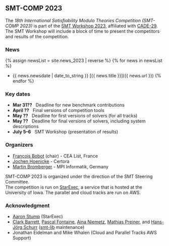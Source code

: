 ## SMT-COMP 2023

The *18th International Satisfiability Modulo Theories Competition (SMT-COMP
2023)* is part of the
[SMT Workshop 2023](https://smt-workshop.cs.uiowa.edu/2023),
affiliated with [CADE-29](https://easyconferences.eu/cade2023/).
The SMT Workshop will include a block of time to
present the competitors and results of the competition.

### News
{% assign newsList = site.news_2023 | reverse %}
{% for news in newsList %}
- {{ news.newsdate | date_to_string }} [{{ news.title }}]({{ news.url }})
{% endfor %}

### Key dates
 - **Mar 31??** &nbsp; Deadline for new benchmark contributions
 - **April ??** &nbsp; Final versions of competition tools
 - **May ??**    &nbsp; Deadline for first versions of solvers (for all tracks)
 - **May ??**   &nbsp; Deadline for final versions of solvers, including system descriptions
 - **July 5&ndash;6** &nbsp; SMT Workshop (presentation of results)

### Organizers
- [François Bobot](https://github.com/bobot) (chair) - CEA List, France
- [Jochen Hoenicke](https://jochen-hoenicke.de/) - Certora
- [Martin Bromberger](https://www.mpi-inf.mpg.de/departments/automation-of-logic/people/martin-bromberger) - MPI Informatik, Germany

SMT-COMP 2023 is organized under the direction of the SMT Steering
Committee.
<br/>
The competition is run on [StarExec](https://www.starexec.org),
a service that is hosted at the University of Iowa.  The parallel and
cloud tracks are run on AWS.

### Acknowledgment
- [Aaron Stump](http://homepage.divms.uiowa.edu/~astump/) (StarExec)
- [Clark Barrett](http://theory.stanford.edu/~barrett/), [Pascal
  Fontaine](https://members.loria.fr/PFontaine/), [Aina
Niemetz](https://cs.stanford.edu/~niemetz/), [Mathias
Preiner](https://cs.stanford.edu/~preiner/), and [Hans-Jörg
Schurr](https://team.inria.fr/veridis/schurr/)
([smt-lib](http://smtlib.cs.uiowa.edu/index.shtml) maintenance)
- Jonathan Eidelman and Mike Whalen (Cloud and Parallel Tracks AWS Support)

